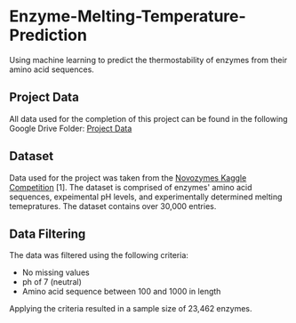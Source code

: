 # Enzyme-Melting-Temperature-Prediction
Using machine learning to predict the thermostability of enzymes from their amino acid sequences. 

## Project Data 
All data used for the completion of this project can be found in the following Google Drive Folder: 
<a href="https://drive.google.com/drive/folders/1YxB08VlF5I2qg24pWgSZNsRXUJAaigic?usp=sharing">Project Data</a>

## Dataset
Data used for the project was taken from the <a href="https://www.kaggle.com/competitions/novozymes-enzyme-stability-prediction">Novozymes Kaggle Competition</a> [1]. The dataset is comprised of enzymes' amino acid sequences, expeimental pH levels, and experimentally determined melting temepratures. The dataset contains over 30,000 entries. 

## Data Filtering
The data was filtered using the following criteria: 
- No missing values
- ph of 7 (neutral) 
- Amino acid sequence between 100 and 1000 in length

Applying the criteria resulted in a sample size of 23,462 enzymes. 

